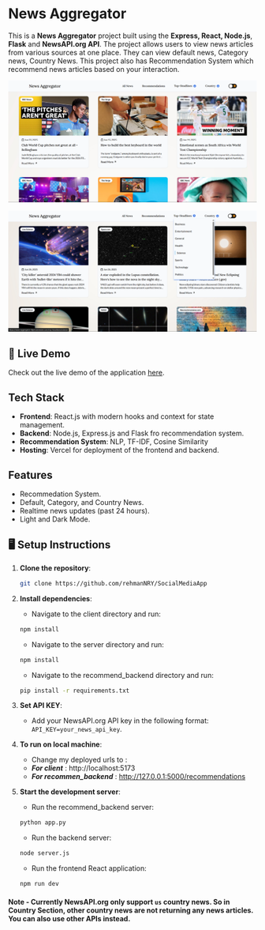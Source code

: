 # News Aggregator

This is a **News Aggregator** project built using the **Express, React, Node.js**, **Flask** and **NewsAPI.org API**. The project allows users to view news articles from various sources at one place. They can view default news, Category news, Country News. This project also has Recommendation System which recommend news articles based on your interaction. 

![Website Screenshot](./client/public/Screenshot.png)

![Website Screenshot](./client/public/Screenshot2.png)

## 🚀 Live Demo

Check out the live demo of the application [here](https://news-aggregator-0lpm.onrender.com).

## Tech Stack 

- **Frontend**: React.js with modern hooks and context for state management.
- **Backend**: Node.js, Express.js and Flask fro recommendation system.
- **Recommendation System**: NLP, TF-IDF, Cosine Similarity 
- **Hosting**: Vercel for deployment of the frontend and backend.

## Features

- Recommedation System.
- Default, Category, and Country News.
- Realtime news updates (past 24 hours).
- Light and Dark Mode.

## 🖥️ Setup Instructions

1. **Clone the repository**:
    ```bash
    git clone https://github.com/rehmanNRY/SocialMediaApp
    ```
2. **Install dependencies**:
   - Navigate to the client directory and run:
    ```bash
    npm install
    ```
    - Navigate to the server directory and run:
    ```bash
    npm install
    ```
    - Navigate to the recommend_backend directory and run:
    ```bash
    pip install -r requirements.txt
    ```
3. **Set API KEY**:    
   - Add your NewsAPI.org API key in the following format: `API_KEY=your_news_api_key`.

4. **To run on local machine**:
   - Change my deployed urls to :
    - ***For client*** : http://localhost:5173
    - ***For recommen_backend*** : http://127.0.0.1:5000/recommendations
      
5. **Start the development server**:
   - Run the recommend_backend server:
    ```bash
    python app.py
    ```
    - Run the backend server:
    ```bash
    node server.js
    ```
   - Run the frontend React application:
    ```bash
    npm run dev
    ```

#### Note - Currently NewsAPI.org only support `us` country news. So in Country Section, other country news are not returning any news articles. You can also use other APIs instead. 
